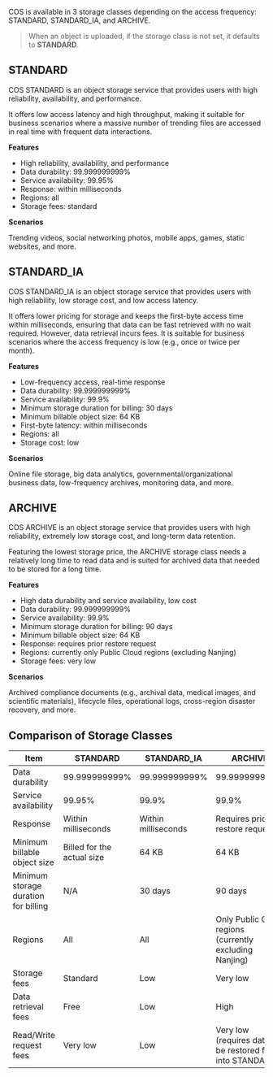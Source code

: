 COS is available in 3 storage classes depending on the access frequency: STANDARD, STANDARD_IA, and ARCHIVE.

>When an object is uploaded, if the storage class is not set, it defaults to **STANDARD**.


## STANDARD

COS STANDARD is an object storage service that provides users with high reliability, availability, and performance.

It offers low access latency and high throughput, making it suitable for business scenarios where a massive number of trending files are accessed in real time with frequent data interactions.

**Features**

- High reliability, availability, and performance
- Data durability: 99.999999999%
- Service availability: 99.95%
- Response: within milliseconds
- Regions: all
- Storage fees: standard

**Scenarios**

Trending videos, social networking photos, mobile apps, games, static websites, and more.

## STANDARD_IA

COS STANDARD_IA is an object storage service that provides users with high reliability, low storage cost, and low access latency.

It offers lower pricing for storage and keeps the first-byte access time within milliseconds, ensuring that data can be fast retrieved with no wait required. However, data retrieval incurs fees. It is suitable for business scenarios where the access frequency is low (e.g., once or twice per month).

**Features**

- Low-frequency access, real-time response
- Data durability: 99.999999999%
- Service availability: 99.9%
- Minimum storage duration for billing: 30 days
- Minimum billable object size: 64 KB
- First-byte latency: within milliseconds
- Regions: all
- Storage cost: low

**Scenarios**

Online file storage, big data analytics, governmental/organizational business data, low-frequency archives, monitoring data, and more.

## ARCHIVE

COS ARCHIVE is an object storage service that provides users with high reliability, extremely low storage cost, and long-term data retention.

Featuring the lowest storage price, the ARCHIVE storage class needs a relatively long time to read data and is suited for archived data that needed to be stored for a long time.

**Features**

- High data durability and service availability, low cost
- Data durability: 99.999999999%
- Service availability: 99.9%
- Minimum storage duration for billing: 90 days
- Minimum billable object size: 64 KB
- Response: requires prior restore request
- Regions: currently only Public Cloud regions (excluding Nanjing)
- Storage fees: very low

**Scenarios**

Archived compliance documents (e.g., archival data, medical images, and scientific materials), lifecycle files, operational logs, cross-region disaster recovery, and more.

## Comparison of Storage Classes

| Item           | STANDARD           | STANDARD_IA      |  ARCHIVE                     |
| ---------------- |------------------ | ------------- | ---------------------------- |
| Data durability       | 99.999999999%      | 99.999999999% | 99.999999999%                |
| Service availability       |99.95%             | 99.9%         | 99.9%                        |
| Response             |  Within milliseconds             | Within milliseconds        | Requires prior restore request               |
| Minimum billable object size | Billed for the actual size | 64 KB          | 64 KB                         |
| Minimum storage duration for billing     | N/A            | 30 days         | 90 days                         |
| Regions | All | All | Only Public Cloud regions (currently excluding Nanjing) |
| Storage fees         | Standard               | Low          | Very low                         |
| Data retrieval fees     | Free | Low          | High                         |
| Read/Write request fees     |  Very low               | Low          | Very low (requires data to be restored first into STANDARD) |




